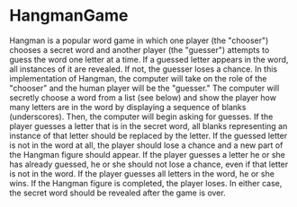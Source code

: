 # HangmanGame
Hangman is a popular word game in which one player (the "chooser") chooses a secret word and another player (the "guesser") attempts to guess the word one letter at a time. If a guessed letter appears in the word, all instances of it are revealed. If not, the guesser loses a chance. 
         In this implementation of Hangman, the computer will take on the role of the "chooser" and the human player will be the "guesser." The computer will secretly choose a word from a list (see below) and show the player how many letters are in the word by displaying a sequence of blanks (underscores). Then, the computer will begin asking for guesses. If the player guesses a letter that is in the secret word, all blanks representing an instance of that letter should be replaced by the letter. If the guessed letter is not in the word at all, the player should lose a chance and a new part of the Hangman figure should appear. If the player guesses a letter he or she has already guessed, he or she should not lose a chance, even if that letter is not in the word. If the player guesses all letters in the word, he or she wins. If the Hangman figure is completed, the player loses. In either case, the secret word should be revealed after the game is over.
